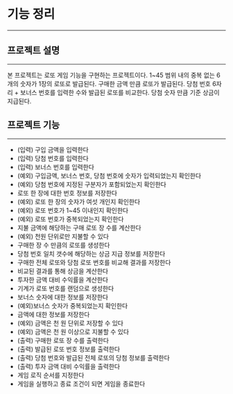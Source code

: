 # 기능 정리
***
## 프로젝트 설명
***

본 프로젝트는 로또 게임 기능을 구현하는 프로젝트이다. 1~45 범위 내의 중복 없는 6개의 숫자가 1장의 로또로 발급된다.
구매한 금액 만큼 로또가 발급된다. 당첨 번호 6자리 + 보너스 번호를 입력한 수와 발급된 로또를 비교한다.
당첨 숫자 만큼 기준 상금이 지급된다.


## 프로젝트 기능
***

- (입력) 구입 금액을 입력한다
- (입력) 당첨 번호를 입력한다
- (입력) 보너스 번호를 입력한다
- (예외) 구입금액, 보너스 번호, 당첨 번호에 숫자가 입력되었는지 확인한다
- (예외) 당첨 번호에 지정된 구분자가 포함되었는지 확인한다
- 로또 한 장에 대한 번호 정보를 저장한다
- (예외) 로또 한 장의 숫자가 여섯 개인지 확인한다
- (예외) 로또 번호가 1~45 이내인지 확인한다
- (예외) 로또 번호가 중복되었는지 확인한다
- 지불 금액에 해당하는 구매 로또 장 수를 계산한다
- (예외) 천원 단위로만 지불할 수 있다
- 구매한 장 수 만큼의 로또를 생성한다
- 당첨 번호 일치 갯수에 해당하는 상금 지급 정보를 저장한다
- 구매한 전체 로또와 당첨 로또 번호를 비교해 결과를 저장한다
- 비교된 결과를 통해 상금을 계산한다
- 투자한 금액 대비 수익률을 계산한다
- 기계가 로또 번호를 랜덤으로 생성한다
- 보너스 숫자에 대한 정보를 저장한다
- (예외)보너스 숫자가 중복되었는지 확인한다
- 금액에 대한 정보를 저장한다
- (예외) 금액은 천 원 단위로 저장할 수 있다
- (예외) 금액은 천 원 이상으로 지불할 수 있다
- (출력) 구매한 로또 장 수를 출력한다
- (출력) 발급된 로또 번호 정보를 출력한다
- (출력) 당첨 번호와 발급된 전체 로또의 당첨 정보를 출력한다
- (출력) 투자 금액 대비 수익률을 출력한다
- 게임 로직 순서를 지정한다
- 게임을 실행하고 종료 조건이 되면 게임을 종료한다
